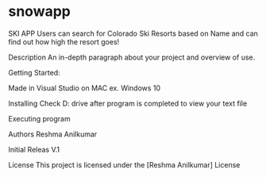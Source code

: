 # snowapp
SKI APP
Users can search for Colorado Ski Resorts based on Name and can find out how high the resort goes!

Description
An in-depth paragraph about your project and overview of use.

Getting Started:

Made in Visual Studio on MAC
ex. Windows 10

Installing
Check D: drive after program is completed to view your text file

Executing program

Authors
Reshma Anilkumar 



Initial Releas
V.1

License
This project is licensed under the [Reshma Anilkumar] License 
